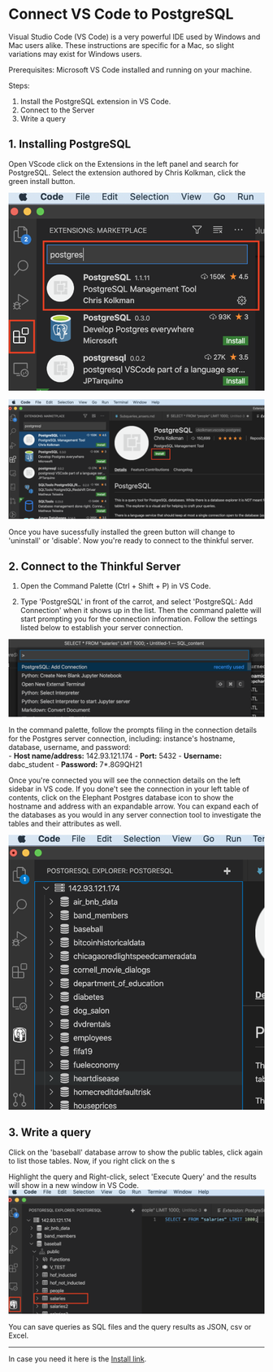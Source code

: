 

# Connect VS Code to PostgreSQL 
Visual Studio Code (VS Code) is a very powerful IDE used by Windows and Mac users alike. These instructions are specific for a Mac, so slight variations may exist for Windows users.

Prerequisites: Microsoft VS Code installed and running on your machine.

Steps:
1. Install the PostgreSQL extension in VS Code.
2. Connect to the Server
3. Write a query 

## 1. Installing PostgreSQL
Open VScode click on the Extensions in the left panel and search for PostgreSQL. Select the extension authored by Chris Kolkman, click the green install button.

![](https://raw.githubusercontent.com/AVJdataminer/Formats/master/images/image1a.png)


![enter image description here](https://raw.githubusercontent.com/AVJdataminer/Formats/master/images/image2.png)

Once you have sucessfully installed the green button will change to 'uninstall' or 'disable'. Now you're ready to connect to the thinkful server.

## 2. Connect to the Thinkful Server

1) Open the Command Palette (Ctrl + Shift + P) in VS Code.

2) Type 'PostgreSQL' in front of the carrot, and select 'PostgreSQL: Add Connection' when it shows up in the list. Then the command palette will start prompting you for the connection information. Follow the settings listed below to establish your server connection.

![enter image description here](https://raw.githubusercontent.com/AVJdataminer/Formats/master/images/image3.png)

In the command palette, follow the prompts filing in the connection details for the Postgres server connection, including:  instance's hostname, database, username, and password:  
	-   **Host name/address:**  142.93.121.174
	-   **Port:**  5432
	-   **Username:**  dabc_student
	-   **Password:**  7*.8G9QH21

Once you're connected you will see the connection details on the left sidebar in VS code. If you done't see the connection in your left table of contents, click on the Elephant Postgres database icon to show the hostname and address with an expandable arrow. You can expand each of the databases as you would in any server connection tool to investigate the tables and their attributes as well.

![enter image description here](https://raw.githubusercontent.com/AVJdataminer/Formats/master/images/image4.png)

## 3. Write a query
Click on the 'baseball' database arrow to show the public tables, click again to list those tables. Now, if you right click on the s

Highlight the query and Right-click, select 'Execute Query' and the results will show in a new window in VS Code.
![execute qry](https://raw.githubusercontent.com/AVJdataminer/Formats/master/images/image5.png)

You can save queries as SQL files and the query results as JSON, csv or Excel.

---

In case you need it here is the [Install link]( https://marketplace.visualstudio.com/items?itemName=ms-ossdata.vscode-postgresql).



<!--stackedit_data:
eyJoaXN0b3J5IjpbMjA3NDU2MjEyMywtMjQ3NDgwOTk1LDE4Mz
IxNzM3NTgsLTk5NDA3NTM0NSwxOTIyODcwNTY3LDE3MzAyMjEw
MjksMTYyNjkyNjMwMywxMTYxNDg3MDksNjA4NDA3NzksLTE5MD
A5Mjk3NDEsMTE3MDc3OTQ5MCwtMTQxMTQ1NTU1OCwyODE0NTc4
MzBdfQ==
-->